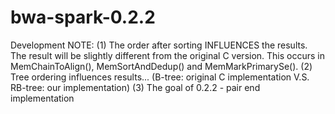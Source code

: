 bwa-spark-0.2.2
===============
Development NOTE:
(1) The order after sorting INFLUENCES the results. The result will be slightly different from the original C version.
    This occurs in MemChainToAlign(), MemSortAndDedup() and MemMarkPrimarySe().
(2) Tree ordering influences results... (B-tree: original C implementation  V.S. RB-tree: our implementation)
(3) The goal of 0.2.2 - pair end implementation
